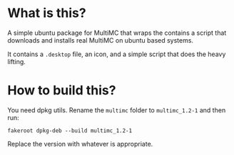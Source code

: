 # What is this?
A simple ubuntu package for MultiMC that wraps the contains a script that downloads and installs real MultiMC on ubuntu based systems.

It contains a `.desktop` file, an icon, and a simple script that does the heavy lifting.

# How to build this?
You need dpkg utils. Rename the `multimc` folder to `multimc_1.2-1` and then run:
```
fakeroot dpkg-deb --build multimc_1.2-1
```

Replace the version with whatever is appropriate.
